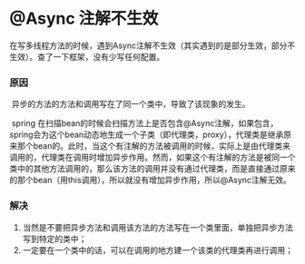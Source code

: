 # @Async 注解不生效

​	在写多线程方法的时候，遇到Async注解不生效（其实遇到的是部分生效，部分不生效）。查了一下框架，没有少写任何配置。

### 原因

​	异步的方法的方法和调用写在了同一个类中，导致了该现象的发生。

​	spring 在扫描bean的时候会扫描方法上是否包含@Async注解，如果包含，spring会为这个bean动态地生成一个子类（即代理类，proxy），代理类是继承原来那个bean的。此时，当这个有注解的方法被调用的时候，实际上是由代理类来调用的，代理类在调用时增加异步作用。然而，如果这个有注解的方法是被同一个类中的其他方法调用的，那么该方法的调用并没有通过代理类，而是直接通过原来的那个bean（用this调用），所以就没有增加异步作用，所以@Async注解无效。

### 解决

1. 当然是不要把异步方法和调用该方法的方法写在一个类里面，单独把异步方法写到特定的类中；
2. 一定要在一个类中的话，可以在调用的地方建一个该类的代理类再进行调用；

